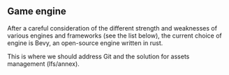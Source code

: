 ## Game engine

After a careful consideration of the different strength and weaknesses of various engines and frameworks (see the list below), the current choice of engine is Bevy, an open-source engine written in rust.

This is where we should address Git and the solution for assets management (lfs/annex).